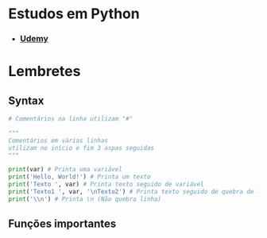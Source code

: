 # Estudos em Python
- ### [Udemy](https://www.udemy.com/course/curso-algoritmos-logica-de-programacao/)

# Lembretes
## Syntax

```py
# Comentários na linha utilizam "#"

"""
Comentários em várias linhas
utilizam no início e fim 3 aspas seguidas
"""

print(var) # Printa uma variável
print('Hello, World!') # Printa um texto
print('Texto ', var) # Printa texto seguido de variável
print('Texto1 ', var, '\nTexto2') # Printa texto seguido de quebra de linha seguido de outro texto
print('\\n') # Printa \n (Não quebra linha)
```

## Funções importantes
